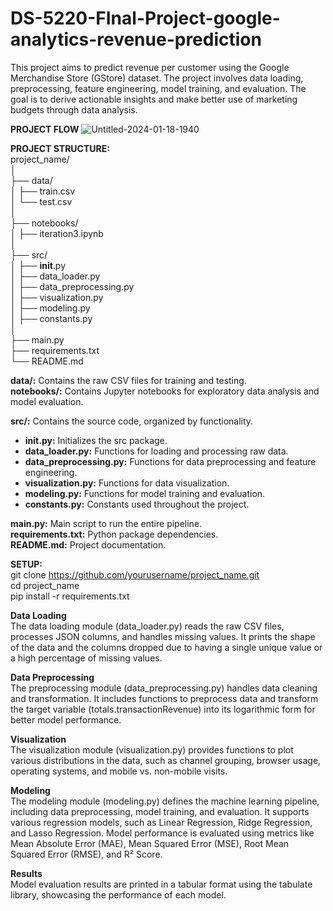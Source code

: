 # DS-5220-FInal-Project-google-analytics-revenue-prediction

This project aims to predict revenue per customer using the Google Merchandise Store (GStore) dataset. The project involves data loading, preprocessing, feature engineering, model training, and evaluation. The goal is to derive actionable insights and make better use of marketing budgets through data analysis.

<b>PROJECT FLOW</b>
![Untitled-2024-01-18-1940](https://github.com/AADARSH96/DS-5220-FInal-Project-google-analytics-revenue-prediction/assets/30507087/11b13394-ed6f-4fb8-967c-1fef2a8e0694)

<b>PROJECT STRUCTURE:</b><br/> 
project_name/ <br/> 
│<br/> 
├── data/<br/> 
│   ├── train.csv<br/> 
│   └── test.csv<br/> 
│<br/> 
├── notebooks/<br/> 
│   ├──  iteration3.ipynb<br/> 
│<br/> 
├── src/<br/> 
│   ├── __init__.py<br/> 
│   ├── data_loader.py<br/> 
│   ├── data_preprocessing.py<br/> 
│   ├── visualization.py<br/> 
│   ├── modeling.py<br/> 
│   ├── constants.py<br/> 
│<br/> 
├── main.py<br/> 
├── requirements.txt<br/> 
└── README.md<br/> 

<b>data/:</b> Contains the raw CSV files for training and testing.<br/> 
<b>notebooks/:</b> Contains Jupyter notebooks for exploratory data analysis and model evaluation.

<b>src/:</b> Contains the source code, organized by functionality.<br/> 
- <b>__init__.py:</b> Initializes the src package.
- <b>data_loader.py:</b> Functions for loading and processing raw data.
- <b>data_preprocessing.py:</b> Functions for data preprocessing and feature engineering.
- <b>visualization.py:</b> Functions for data visualization.
- <b>modeling.py:</b> Functions for model training and evaluation.
- <b>constants.py:</b> Constants used throughout the project.

<b>main.py:</b> Main script to run the entire pipeline.<br/> 
<b>requirements.txt:</b> Python package dependencies.<br/> 
<b>README.md:</b> Project documentation.<br/> 


<b>SETUP:</b><br/>
git clone https://github.com/yourusername/project_name.git<br/>
cd project_name<br/>
pip install -r requirements.txt<br/>


<b>Data Loading</b><br/>
The data loading module (data_loader.py) reads the raw CSV files, processes JSON columns, and handles missing values. It prints the shape of the data and the columns dropped due to having a single unique value or a high percentage of missing values.

<b>Data Preprocessing</b><br/>
The preprocessing module (data_preprocessing.py) handles data cleaning and transformation. It includes functions to preprocess data and transform the target variable (totals.transactionRevenue) into its logarithmic form for better model performance.

<b>Visualization</b><br/>
The visualization module (visualization.py) provides functions to plot various distributions in the data, such as channel grouping, browser usage, operating systems, and mobile vs. non-mobile visits.

<b>Modeling</b><br/>
The modeling module (modeling.py) defines the machine learning pipeline, including data preprocessing, model training, and evaluation. It supports various regression models, such as Linear Regression, Ridge Regression, and Lasso Regression. Model performance is evaluated using metrics like Mean Absolute Error (MAE), Mean Squared Error (MSE), Root Mean Squared Error (RMSE), and R² Score.

<b>Results</b><br/>
Model evaluation results are printed in a tabular format using the tabulate library, showcasing the performance of each model.


